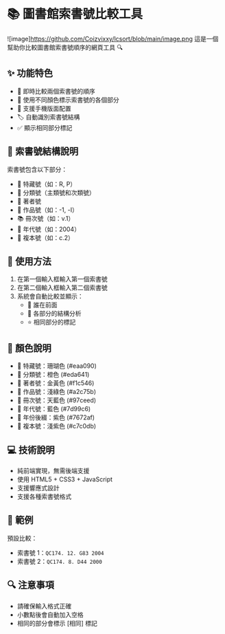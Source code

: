 # 📚 圖書館索書號比較工具

![image]https://github.com/Coizvixxy/lcsort/blob/main/image.png
這是一個幫助你比較圖書館索書號順序的網頁工具 🔍

## ✨ 功能特色

- 🔄 即時比較兩個索書號的順序
- 🎨 使用不同顏色標示索書號的各個部分
- 📱 支援手機版面配置
- 🏷️ 自動識別索書號結構
- ✅ 顯示相同部分標記

## 📖 索書號結構說明

索書號包含以下部分：
- 📕 特藏號（如：R, P）
- 📗 分類號（主類號和次類號）
- 📘 著者號
- 📙 作品號（如：-1, -I）
- 📚 冊次號（如：v.1）
- 📅 年代號（如：2004）
- 🔢 複本號（如：c.2）

## 🎯 使用方法

1. 在第一個輸入框輸入第一個索書號
2. 在第二個輸入框輸入第二個索書號
3. 系統會自動比較並顯示：
   - 🔹 誰在前面
   - 🔸 各部分的結構分析
   - ⭐ 相同部分的標記

## 🌈 顏色說明

- 🧡 特藏號：珊瑚色 (#eaa090)
- 🔸 分類號：橙色 (#eda641)
- 💛 著者號：金黃色 (#f1c546)
- 💚 作品號：淺綠色 (#a2c75b)
- 💙 冊次號：天藍色 (#97ceed)
- 🔷 年代號：藍色 (#7d99c6)
- 💜 年份後綴：紫色 (#7672af)
- 🌸 複本號：淺紫色 (#c7c0db)

## 💻 技術說明

- 純前端實現，無需後端支援
- 使用 HTML5 + CSS3 + JavaScript
- 支援響應式設計
- 支援各種索書號格式

## 🎁 範例

預設比較：
- 索書號 1：`QC174. 12. G83 2004`
- 索書號 2：`QC174. 8. D44 2000`

## 🔍 注意事項

- 請確保輸入格式正確
- 小數點後會自動加入空格
- 相同的部分會標示 [相同] 標記 
